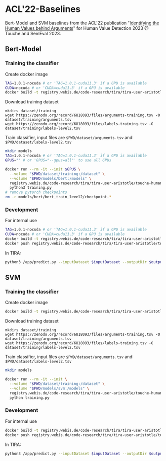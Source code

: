 # ACL'22-Baselines

Bert-Model and SVM baselines from the ACL'22 publication "[Identifying the Human Values behind Arguments](https://webis.de/publications.html#kiesel_2022b)" for Human Value Detection 2023 @ Touche and SemEval 2023.

## Bert-Model

### Training the classifier
Create docker image
```bash
TAG=1.0.1-nocuda # or 'TAG=1.0.1-cuda11.3' if a GPU is available
CUDA=nocuda # or 'CUDA=cuda11.3' if a GPU is available
docker build -t registry.webis.de/code-research/tira/tira-user-aristotle/touche-human-value-detection-bert-training:$TAG --build-arg CUDA=$CUDA -f Dockerfile_bert_training .
```
Download training dataset
```
mkdirs dataset/training
wget https://zenodo.org/record/6818093/files/arguments-training.tsv -O dataset/training/arguments.tsv
wget https://zenodo.org/record/6818093/files/labels-training.tsv -O dataset/training/labels-level2.tsv
```
Train classifier, input files are `$PWD/dataset/arguments.tsv` and `$PWD/dataset/labels-level2.tsv`
```bash
mkdir models
TAG=1.0.1-nocuda # or 'TAG=1.0.1-cuda11.3' if a GPU is available
GPUS="" # or 'GPUS="--gpus=all"' to use all GPUs

docker run --rm -it --init $GPUS \
  --volume "$PWD/dataset/training:/dataset" \
  --volume "$PWD/models/bert:/models" \
  registry.webis.de/code-research/tira/tira-user-aristotle/touche-human-value-detection-bert-training:$TAG \
  python3 training.py
# remove pytorch checkpoints
rm -r models/bert/bert_train_level2/checkpoint-*
```

### Development
For internal use
```bash
TAG=1.0.1-nocuda # or 'TAG=1.0.1-cuda11.3' if a GPU is available
CUDA=nocuda # or 'CUDA=cuda11.3' if a GPU is available
docker build -t registry.webis.de/code-research/tira/tira-user-aristotle/touche-human-value-detection-bert:$TAG --build-arg CUDA=$CUDA -f Dockerfile_bert_predicting .
docker push registry.webis.de/code-research/tira/tira-user-aristotle/touche-human-value-detection-bert:$TAG
```
In TIRA:
```bash
python3 /app/predict.py --inputDataset $inputDataset --outputDir $outputDir
```

## SVM

### Training the classifier
Create docker image
```bash
docker build -t registry.webis.de/code-research/tira/tira-user-aristotle/touche-human-value-detection-svm-training:1.0.2 -f Dockerfile_svm_training .
```
Download training dataset
```
mkdirs dataset/training
wget https://zenodo.org/record/6818093/files/arguments-training.tsv -O dataset/training/arguments.tsv
wget https://zenodo.org/record/6818093/files/labels-training.tsv -O dataset/training/labels-level2.tsv
```
Train classifier, input files are `$PWD/dataset/arguments.tsv` and `$PWD/dataset/labels-level2.tsv`
```bash
mkdir models

docker run --rm -it --init \
  --volume "$PWD/dataset/training:/dataset" \
  --volume "$PWD/models/svm:/models" \
  registry.webis.de/code-research/tira/tira-user-aristotle/touche-human-value-detection-svm-training:1.0.2 \
  python training.py
```

### Development
For internal use
```bash
docker build -t registry.webis.de/code-research/tira/tira-user-aristotle/touche-human-value-detection-svm:1.0.2 -f Dockerfile_svm_predicting .
docker push registry.webis.de/code-research/tira/tira-user-aristotle/touche-human-value-detection-svm:1.0.2
```
In TIRA:
```bash
python3 /app/predict.py --inputDataset $inputDataset --outputDir $outputDir
```
